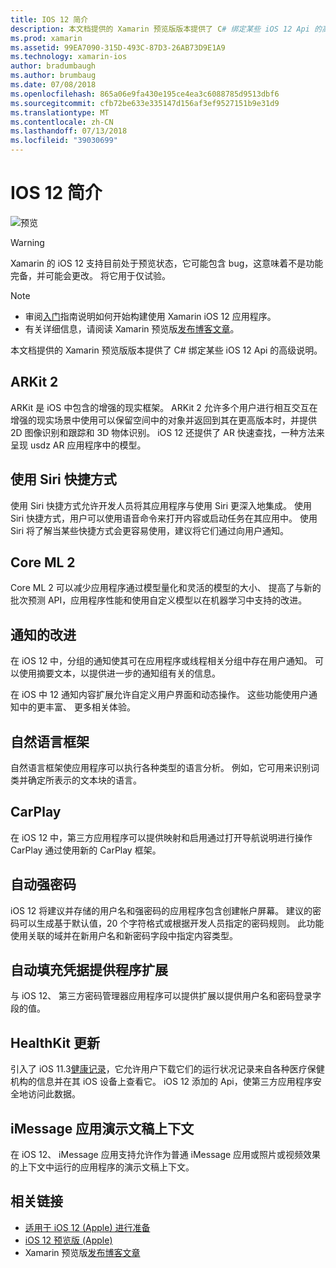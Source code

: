 ```yaml
---
title: IOS 12 简介
description: 本文档提供的 Xamarin 预览版版本提供了 C# 绑定某些 iOS 12 Api 的高级说明。
ms.prod: xamarin
ms.assetid: 99EA7090-315D-493C-87D3-26AB73D9E1A9
ms.technology: xamarin-ios
author: bradumbaugh
ms.author: brumbaug
ms.date: 07/08/2018
ms.openlocfilehash: 865a06e9fa430e195ce4ea3c6088785d9513dbf6
ms.sourcegitcommit: cfb72be633e335147d156af3ef9527151b9e31d9
ms.translationtype: MT
ms.contentlocale: zh-CN
ms.lasthandoff: 07/13/2018
ms.locfileid: "39030699"
---
```

# <a name="introduction-to-ios-12"></a>IOS 12 简介

![预览](~/media/shared/preview.png)

> [!WARNING]
> Xamarin 的 iOS 12 支持目前处于预览状态，它可能包含 bug，这意味着不是功能完备，并可能会更改。 将它用于仅试验。

> [!NOTE]
> - 审阅[入门](get-started.md)指南说明如何开始构建使用 Xamarin iOS 12 应用程序。
> - 有关详细信息，请阅读 Xamarin 预览版[发布博客文章](https://releases.xamarin.com/preview-release-xcode-10-beta-3/)。

本文档提供的 Xamarin 预览版版本提供了 C# 绑定某些 iOS 12 Api 的高级说明。

## <a name="arkit-2"></a>ARKit 2

ARKit 是 iOS 中包含的增强的现实框架。 ARKit 2 允许多个用户进行相互交互在增强的现实场景中使用可以保留空间中的对象并返回到其在更高版本时，并提供 2D 图像识别和跟踪和 3D 物体识别。 iOS 12 还提供了 AR 快速查找，一种方法来呈现 usdz AR 应用程序中的模型。

## <a name="siri-shortcuts"></a>使用 Siri 快捷方式

使用 Siri 快捷方式允许开发人员将其应用程序与使用 Siri 更深入地集成。 使用 Siri 快捷方式，用户可以使用语音命令来打开内容或启动任务在其应用中。 使用 Siri 将了解当某些快捷方式会更容易使用，建议将它们通过向用户通知。

## <a name="core-ml-2"></a>Core ML 2

Core ML 2 可以减少应用程序通过模型量化和灵活的模型的大小、 提高了与新的批次预测 API，应用程序性能和使用自定义模型以在机器学习中支持的改进。

## <a name="notification-improvements"></a>通知的改进

在 iOS 12 中，分组的通知使其可在应用程序或线程相关分组中存在用户通知。 可以使用摘要文本，以提供进一步的通知组有关的信息。

在 iOS 中 12 通知内容扩展允许自定义用户界面和动态操作。 这些功能使用户通知中的更丰富、 更多相关体验。

## <a name="natural-language-framework"></a>自然语言框架

自然语言框架使应用程序可以执行各种类型的语言分析。 例如，它可用来识别词类并确定所表示的文本块的语言。

## <a name="carplay"></a>CarPlay

在 iOS 12 中，第三方应用程序可以提供映射和启用通过打开导航说明进行操作 CarPlay 通过使用新的 CarPlay 框架。

## <a name="automatic-strong-passwords"></a>自动强密码

iOS 12 将建议并存储的用户名和强密码的应用程序包含创建帐户屏幕。 建议的密码可以生成基于默认值，20 个字符格式或根据开发人员指定的密码规则。 此功能使用关联的域并在新用户名和新密码字段中指定内容类型。

## <a name="autofill-credential-provider-extensions"></a>自动填充凭据提供程序扩展

与 iOS 12、 第三方密码管理器应用程序可以提供扩展以提供用户名和密码登录字段的值。

## <a name="healthkit-updates"></a>HealthKit 更新

引入了 iOS 11.3[健康记录](https://www.apple.com/healthcare/health-records/)，它允许用户下载它们的运行状况记录来自各种医疗保健机构的信息并在其 iOS 设备上查看它。 iOS 12 添加的 Api，使第三方应用程序安全地访问此数据。

## <a name="imessage-app-presentation-contexts"></a>iMessage 应用演示文稿上下文

在 iOS 12、 iMessage 应用支持允许作为普通 iMessage 应用或照片或视频效果的上下文中运行的应用程序的演示文稿上下文。

## <a name="related-links"></a>相关链接

- [适用于 iOS 12 (Apple) 进行准备](https://developer.apple.com/ios/)
- [iOS 12 预览版 (Apple)](https://www.apple.com/ios/ios-12-preview/)
- Xamarin 预览版[发布博客文章](https://releases.xamarin.com/preview-release-xcode-10-beta-3/)
